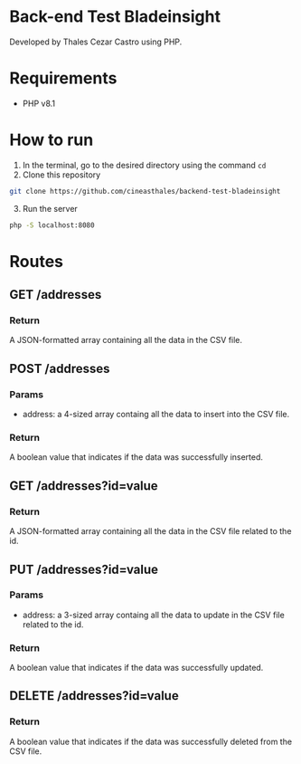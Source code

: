 # Back-end Test Bladeinsight 

Developed by Thales Cezar Castro using PHP.

# Requirements
- PHP v8.1

# How to run
1. In the terminal, go to the desired directory using the command `cd`
2. Clone this repository
```bash
git clone https://github.com/cineasthales/backend-test-bladeinsight

```
3. Run the server
```bash
php -S localhost:8080
```

# Routes
## GET /addresses
### Return
A JSON-formatted array containing all the data in the CSV file.

## POST /addresses
### Params
- address: a 4-sized array containg all the data to insert into the CSV file.
### Return
A boolean value that indicates if the data was successfully inserted.

## GET /addresses?id=value
### Return
A JSON-formatted array containing all the data in the CSV file related to the id.

## PUT /addresses?id=value
### Params
- address: a 3-sized array containg all the data to update in the CSV file related to the id.
### Return
A boolean value that indicates if the data was successfully updated.

## DELETE /addresses?id=value
### Return
A boolean value that indicates if the data was successfully deleted from the CSV file.
